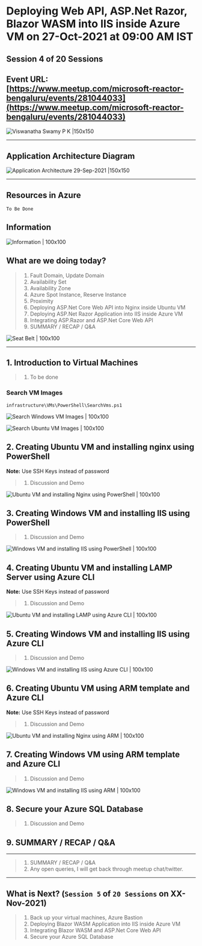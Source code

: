 # Deploying Web API, ASP.Net Razor, Blazor WASM into IIS inside Azure VM on 27-Oct-2021 at 09:00 AM IST

## Session **4** of **20** Sessions

## Event URL: [https://www.meetup.com/microsoft-reactor-bengaluru/events/281044033](https://www.meetup.com/microsoft-reactor-bengaluru/events/281044033)

![Viswanatha Swamy P K |150x150](./documentation/images/ViswanathaSwamy_27thOct.PNG)

---

## Application Architecture Diagram

![Application Architecture 29-Sep-2021 |150x150](./documentation/images/AppArchitecture_13thOct.PNG)

---

## Resources in Azure

```
To Be Done
```

## Information

![Information | 100x100](./documentation/images/Information.PNG)

## What are we doing today?

> 1. Fault Domain, Update Domain
> 1. Availability Set
> 1. Availability Zone
> 1. Azure Spot Instance, Reserve Instance
> 1. Proximity
> 1. Deploying ASP.Net Core Web API into Nginx inside Ubuntu VM
> 1. Deploying ASP.Net Razor Application into IIS inside Azure VM
> 1. Integrating ASP.Razor and ASP.Net Core Web API
> 1. SUMMARY / RECAP / Q&A


![Seat Belt | 100x100](./documentation/images/SeatBelt.PNG)

---

## 1. Introduction to Virtual Machines

> 1. To be done

### Search VM Images

`infrastructure\VMs\PowerShell\SearchVms.ps1`

![Search Windows VM Images | 100x100](./documentation/images/SearchVMs_1.PNG)

![Search Ubuntu VM Images | 100x100](./documentation/images/SearchVMs_2.PNG)

## 2. Creating Ubuntu VM and installing nginx using PowerShell

**Note:** Use SSH Keys instead of password

> 1. Discussion and Demo

![Ubuntu VM and installing Nginx using PowerShell | 100x100](./documentation/images/UbuntuVM_PS1.PNG)

## 3. Creating Windows VM and installing IIS using PowerShell

> 1. Discussion and Demo

![Windows VM and installing IIS using PowerShell | 100x100](./documentation/images/WindowsVM_PS1.PNG)

## 4. Creating Ubuntu VM and installing LAMP Server using Azure CLI

**Note:** Use SSH Keys instead of password

> 1. Discussion and Demo

![Ubuntu VM and installing LAMP using Azure CLI | 100x100](./documentation/images/UbuntuVM_CLI.PNG)

## 5. Creating Windows VM and installing IIS using Azure CLI

> 1. Discussion and Demo

![Windows VM and installing IIS using Azure CLI | 100x100](./documentation/images/WindowsVM_CLI.PNG)

## 6. Creating Ubuntu VM using ARM template and Azure CLI

**Note:** Use SSH Keys instead of password

> 1. Discussion and Demo

![Ubuntu VM and installing Nginx using ARM | 100x100](./documentation/images/UbuntuVM_ARM.PNG)

## 7. Creating Windows VM using ARM template and Azure CLI

> 1. Discussion and Demo

![Windows VM and installing IIS using ARM | 100x100](./documentation/images/WindowsVM_ARM.PNG)

## 8. Secure your Azure SQL Database

> 1. Discussion and Demo

## 9. SUMMARY / RECAP / Q&A

---

> 1. SUMMARY / RECAP / Q&A
> 2. Any open queries, I will get back through meetup chat/twitter.

---

## What is Next? (`Session 5` of `20 Sessions` on XX-Nov-2021)

> 1. Back up your virtual machines, Azure Bastion
> 1. Deploying Blazor WASM Application into IIS inside Azure VM
> 1. Integrating Blazor WASM and ASP.Net Core Web API
> 1. Secure your Azure SQL Database
